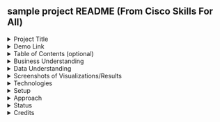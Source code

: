 sample project README  (From Cisco Skills For All)
----
<details>
  <summary>Project Title</summary>
  <p>The name of the project and a brief description of the main goal and purpose of the project.</p>
</details>  

<details>
  <summary>Demo Link</summary>
  <p> If you have a working demo of the project, provide the link so readers can see your project in action.</p>
</details>  

<details>
  <summary>Table of Contents (optional)</summary>
  <p> If the project has sections, a table of contents can be generated from the section titles. The section titles are preceded by the ## characters in this raw text example.</p>
</details>  
  
<details>
  <summary>Business Understanding</summary>
  <p> Your description of the goals and purpose of the project. In this section, you should explain a little about what you wanted to accomplish, why you selected this analysis project, and any challenges that you faced while working through the project.</p>
</details>  

<details>
  <summary>Data Understanding</summary>
  <p> Your description of the goals and purpose of the project. In this section, you should explain a little about what you wanted to accomplish, why you selected this analysis project, and any challenges that you faced while working through the project.</p>
</details>  
 
<details>
  <summary>Screenshots of Visualizations/Results</summary>
  <p>Examples of the process or outputs. In analytics, these can be images of visualizations.</p>
</details>  
    
<details>
  <summary>Technologies</summary>
  <p>List all of the technologies you used to complete the project, to show your proficiency with these tools.</p>
</details>  

<details>
  <summary>Setup</summary>
  <p>Instructions on how to set up or install the environment and any dependencies that are required. This section can also include usage instructions for readers who want to duplicate your results.</p>
</details>  

<details>
  <summary>Approach</summary>
  <p>For analytics projects, this section describes the process and the types of analysis utilized to obtain the data, prepare and clean it, and test the outcomes.</p>
</details> 
  
<details>
  <summary>Status</summary>
  <p>The current status of the project. In most cases, you will be putting information into the repository while you are working on the project, so the status will be “in process” and, later, “complete/released”. If there are multiple versions of your project, you can indicate the version here, as well.</p>
</details> 

<details>
  <summary>Credits</summary>
  <p>List of individuals or organizations that contributed or provided assistance to you while you created the project. You can also list sites that provide inspiration or feedback.</p>
</details> 
